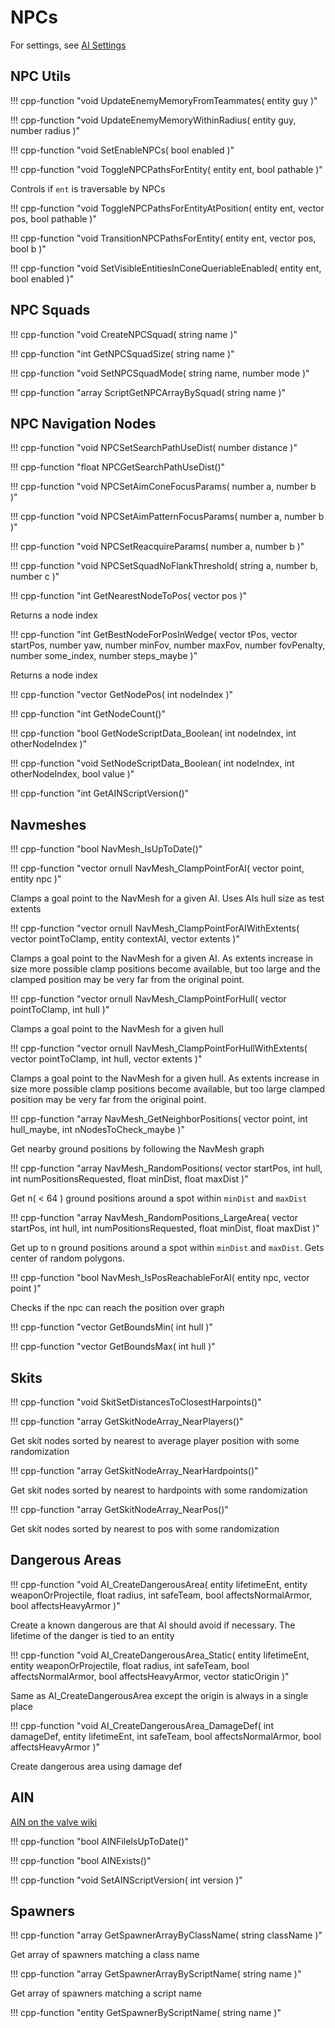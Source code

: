 # NPCs

For settings, see [AI Settings](settings.md#ai-settings)

## NPC Utils

!!! cpp-function "void UpdateEnemyMemoryFromTeammates( entity guy )"

!!! cpp-function "void UpdateEnemyMemoryWithinRadius( entity guy, number radius )"

!!! cpp-function "void SetEnableNPCs( bool enabled )"

!!! cpp-function "void ToggleNPCPathsForEntity( entity ent, bool pathable )"

  Controls if `ent` is traversable by NPCs

!!! cpp-function "void ToggleNPCPathsForEntityAtPosition( entity ent, vector pos, bool pathable )"

!!! cpp-function "void TransitionNPCPathsForEntity( entity ent, vector pos, bool b )"

!!! cpp-function "void SetVisibleEntitiesInConeQueriableEnabled( entity ent, bool enabled )"

## NPC Squads

!!! cpp-function "void CreateNPCSquad( string name )"

!!! cpp-function "int GetNPCSquadSize( string name )"

!!! cpp-function "void SetNPCSquadMode( string name, number mode )"

!!! cpp-function "array<entity> ScriptGetNPCArrayBySquad( string name )"

## NPC Navigation Nodes

!!! cpp-function "void NPCSetSearchPathUseDist( number distance )"

!!! cpp-function "float NPCGetSearchPathUseDist()"

!!! cpp-function "void NPCSetAimConeFocusParams( number a, number b )"

!!! cpp-function "void NPCSetAimPatternFocusParams( number a, number b )"

!!! cpp-function "void NPCSetReacquireParams( number a, number b )"

!!! cpp-function "void NPCSetSquadNoFlankThreshold( string a, number b, number c )"


!!! cpp-function "int GetNearestNodeToPos( vector pos )"

  Returns a node index

!!! cpp-function "int GetBestNodeForPosInWedge( vector tPos, vector startPos, number yaw, number minFov, number maxFov, number fovPenalty, number some_index, number steps_maybe )"

  Returns a node index

!!! cpp-function "vector GetNodePos( int nodeIndex )"

!!! cpp-function "int GetNodeCount()"

!!! cpp-function "bool GetNodeScriptData_Boolean( int nodeIndex, int otherNodeIndex )"

!!! cpp-function "void SetNodeScriptData_Boolean( int nodeIndex, int otherNodeIndex, bool value )"

!!! cpp-function "int GetAINScriptVersion()"

## Navmeshes

!!! cpp-function "bool NavMesh_IsUpToDate()"

!!! cpp-function "vector ornull NavMesh_ClampPointForAI( vector point, entity npc )"

  Clamps a goal point to the NavMesh for a given AI. Uses AIs hull size as test extents

!!! cpp-function "vector ornull NavMesh_ClampPointForAIWithExtents( vector pointToClamp, entity contextAI, vector extents )"

  Clamps a goal point to the NavMesh for a given AI.
  As extents increase in size more possible clamp positions become available,
  but too large and the clamped position may be very far from the original point.

!!! cpp-function "vector ornull NavMesh_ClampPointForHull( vector pointToClamp, int hull )"

  Clamps a goal point to the NavMesh for a given hull

!!! cpp-function "vector ornull NavMesh_ClampPointForHullWithExtents( vector pointToClamp, int hull, vector extents )"

  Clamps a goal point to the NavMesh for a given hull.
  As extents increase in size more possible clamp positions become available,
  but too large clamped position may be very far from the original point.

!!! cpp-function "array<vector> NavMesh_GetNeighborPositions( vector point, int hull_maybe, int nNodesToCheck_maybe )"

  Get nearby ground positions by following the NavMesh graph

!!! cpp-function "array<vector> NavMesh_RandomPositions( vector startPos, int hull, int numPositionsRequested, float minDist, float maxDist )"

  Get n( < 64 ) ground positions around a spot within `minDist` and `maxDist`

!!! cpp-function "array<vector> NavMesh_RandomPositions_LargeArea( vector startPos, int hull, int numPositionsRequested, float minDist, float maxDist )"

  Get up to n ground positions around a spot within `minDist` and `maxDist`. Gets center of random polygons.

!!! cpp-function "bool NavMesh_IsPosReachableForAI( entity npc, vector point )"

  Checks if the npc can reach the position over graph
  
!!! cpp-function "vector GetBoundsMin( int hull )"

!!! cpp-function "vector GetBoundsMax( int hull )"

## Skits

!!! cpp-function "void SkitSetDistancesToClosestHarpoints()"

!!! cpp-function "array<entity> GetSkitNodeArray_NearPlayers()"

  Get skit nodes sorted by nearest to average player position with some randomization

!!! cpp-function "array<entity> GetSkitNodeArray_NearHardpoints()"

  Get skit nodes sorted by nearest to hardpoints with some randomization

!!! cpp-function "array<entity> GetSkitNodeArray_NearPos()"

  Get skit nodes sorted by nearest to pos with some randomization

## Dangerous Areas

!!! cpp-function "void AI_CreateDangerousArea( entity lifetimeEnt, entity weaponOrProjectile, float radius, int safeTeam, bool affectsNormalArmor, bool affectsHeavyArmor )"

  Create a known dangerous are that AI should avoid if necessary.
  The lifetime of the danger is tied to an entity

!!! cpp-function "void AI_CreateDangerousArea_Static( entity lifetimeEnt, entity weaponOrProjectile, float radius, int safeTeam, bool affectsNormalArmor, bool affectsHeavyArmor, vector staticOrigin )"

  Same as AI_CreateDangerousArea except the origin is always in a single place

!!! cpp-function "void AI_CreateDangerousArea_DamageDef( int damageDef, entity lifetimeEnt, int safeTeam, bool affectsNormalArmor, bool affectsHeavyArmor )"

  Create dangerous area using damage def

## AIN

[AIN on the valve wiki](https://developer.valvesoftware.com/wiki/AIN)

!!! cpp-function "bool AINFileIsUpToDate()"

!!! cpp-function "bool AINExists()"

!!! cpp-function "void SetAINScriptVersion( int version )"

## Spawners

!!! cpp-function "array<entity> GetSpawnerArrayByClassName( string className )"

  Get array of spawners matching a class name

!!! cpp-function "array<entity> GetSpawnerArrayByScriptName( string name )"

  Get array of spawners matching a script name

!!! cpp-function "entity GetSpawnerByScriptName( string name )"
